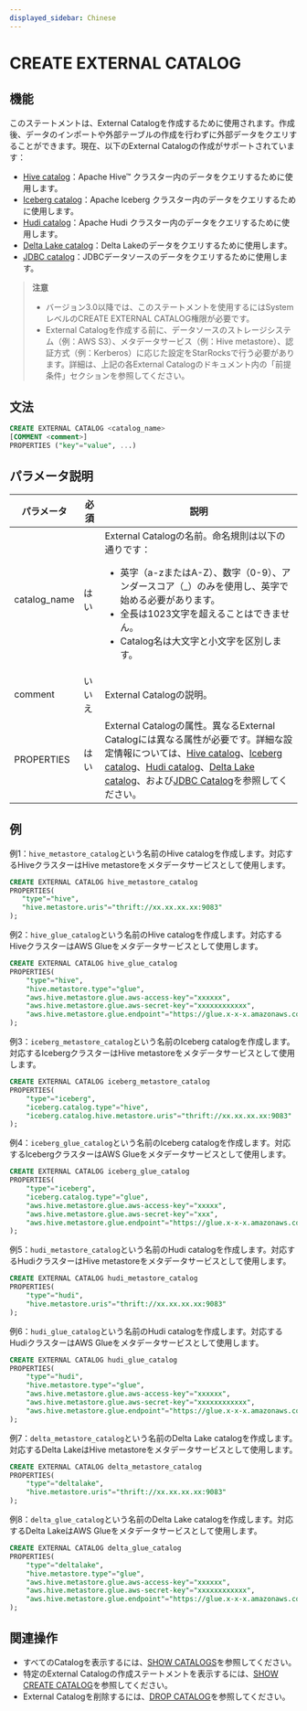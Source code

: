 ```yaml
---
displayed_sidebar: Chinese
---
```


# CREATE EXTERNAL CATALOG

## 機能

このステートメントは、External Catalogを作成するために使用されます。作成後、データのインポートや外部テーブルの作成を行わずに外部データをクエリすることができます。現在、以下のExternal Catalogの作成がサポートされています：

- [Hive catalog](../../../data_source/catalog/hive_catalog.md)：Apache Hive™ クラスター内のデータをクエリするために使用します。
- [Iceberg catalog](../../../data_source/catalog/iceberg_catalog.md)：Apache Iceberg クラスター内のデータをクエリするために使用します。
- [Hudi catalog](../../../data_source/catalog/hudi_catalog.md)：Apache Hudi クラスター内のデータをクエリするために使用します。
- [Delta Lake catalog](../../../data_source/catalog/deltalake_catalog.md)：Delta Lakeのデータをクエリするために使用します。
- [JDBC catalog](../../../data_source/catalog/jdbc_catalog.md)：JDBCデータソースのデータをクエリするために使用します。

> **注意**
>
> - バージョン3.0以降では、このステートメントを使用するにはSystemレベルのCREATE EXTERNAL CATALOG権限が必要です。
> - External Catalogを作成する前に、データソースのストレージシステム（例：AWS S3）、メタデータサービス（例：Hive metastore）、認証方式（例：Kerberos）に応じた設定をStarRocksで行う必要があります。詳細は、上記の各External Catalogのドキュメント内の「前提条件」セクションを参照してください。

## 文法

```SQL
CREATE EXTERNAL CATALOG <catalog_name>
[COMMENT <comment>]
PROPERTIES ("key"="value", ...)
```

## パラメータ説明

| パラメータ     | 必須 | 説明                                                         |
| ------------ | ---- | ------------------------------------------------------------ |
| catalog_name | はい  | External Catalogの名前。命名規則は以下の通りです：<ul><li>英字（a-zまたはA-Z）、数字（0-9）、アンダースコア（_）のみを使用し、英字で始める必要があります。</li><li>全長は1023文字を超えることはできません。</li><li>Catalog名は大文字と小文字を区別します。</li></ul> |
| comment      | いいえ | External Catalogの説明。 |
| PROPERTIES   | はい  | External Catalogの属性。異なるExternal Catalogには異なる属性が必要です。詳細な設定情報については、[Hive catalog](../../../data_source/catalog/hive_catalog.md)、[Iceberg catalog](../../../data_source/catalog/iceberg_catalog.md)、[Hudi catalog](../../../data_source/catalog/hudi_catalog.md)、[Delta Lake catalog](../../../data_source/catalog/deltalake_catalog.md)、および[JDBC Catalog](../../../data_source/catalog/jdbc_catalog.md)を参照してください。 |

## 例

例1：`hive_metastore_catalog`という名前のHive catalogを作成します。対応するHiveクラスターはHive metastoreをメタデータサービスとして使用します。

```SQL
CREATE EXTERNAL CATALOG hive_metastore_catalog
PROPERTIES(
   "type"="hive", 
   "hive.metastore.uris"="thrift://xx.xx.xx.xx:9083"
);
```

例2：`hive_glue_catalog`という名前のHive catalogを作成します。対応するHiveクラスターはAWS Glueをメタデータサービスとして使用します。

```SQL
CREATE EXTERNAL CATALOG hive_glue_catalog
PROPERTIES(
    "type"="hive", 
    "hive.metastore.type"="glue",
    "aws.hive.metastore.glue.aws-access-key"="xxxxxx",
    "aws.hive.metastore.glue.aws-secret-key"="xxxxxxxxxxxx",
    "aws.hive.metastore.glue.endpoint"="https://glue.x-x-x.amazonaws.com"
);
```

例3：`iceberg_metastore_catalog`という名前のIceberg catalogを作成します。対応するIcebergクラスターはHive metastoreをメタデータサービスとして使用します。

```SQL
CREATE EXTERNAL CATALOG iceberg_metastore_catalog
PROPERTIES(
    "type"="iceberg",
    "iceberg.catalog.type"="hive",
    "iceberg.catalog.hive.metastore.uris"="thrift://xx.xx.xx.xx:9083"
);
```

例4：`iceberg_glue_catalog`という名前のIceberg catalogを作成します。対応するIcebergクラスターはAWS Glueをメタデータサービスとして使用します。

```SQL
CREATE EXTERNAL CATALOG iceberg_glue_catalog
PROPERTIES(
    "type"="iceberg", 
    "iceberg.catalog.type"="glue",
    "aws.hive.metastore.glue.aws-access-key"="xxxxx",
    "aws.hive.metastore.glue.aws-secret-key"="xxx",
    "aws.hive.metastore.glue.endpoint"="https://glue.x-x-x.amazonaws.com"
);
```

例5：`hudi_metastore_catalog`という名前のHudi catalogを作成します。対応するHudiクラスターはHive metastoreをメタデータサービスとして使用します。

```SQL
CREATE EXTERNAL CATALOG hudi_metastore_catalog
PROPERTIES(
    "type"="hudi",
    "hive.metastore.uris"="thrift://xx.xx.xx.xx:9083"
);
```

例6：`hudi_glue_catalog`という名前のHudi catalogを作成します。対応するHudiクラスターはAWS Glueをメタデータサービスとして使用します。

```SQL
CREATE EXTERNAL CATALOG hudi_glue_catalog
PROPERTIES(
    "type"="hudi", 
    "hive.metastore.type"="glue",
    "aws.hive.metastore.glue.aws-access-key"="xxxxxx",
    "aws.hive.metastore.glue.aws-secret-key"="xxxxxxxxxxxx",
    "aws.hive.metastore.glue.endpoint"="https://glue.x-x-x.amazonaws.com"
);
```

例7：`delta_metastore_catalog`という名前のDelta Lake catalogを作成します。対応するDelta LakeはHive metastoreをメタデータサービスとして使用します。

```SQL
CREATE EXTERNAL CATALOG delta_metastore_catalog
PROPERTIES(
    "type"="deltalake",
    "hive.metastore.uris"="thrift://xx.xx.xx.xx:9083"
);
```

例8：`delta_glue_catalog`という名前のDelta Lake catalogを作成します。対応するDelta LakeはAWS Glueをメタデータサービスとして使用します。

```SQL
CREATE EXTERNAL CATALOG delta_glue_catalog
PROPERTIES(
    "type"="deltalake", 
    "hive.metastore.type"="glue",
    "aws.hive.metastore.glue.aws-access-key"="xxxxxx",
    "aws.hive.metastore.glue.aws-secret-key"="xxxxxxxxxxxx",
    "aws.hive.metastore.glue.endpoint"="https://glue.x-x-x.amazonaws.com"
);
```

## 関連操作

- すべてのCatalogを表示するには、[SHOW CATALOGS](../../../sql-reference/sql-statements/data-manipulation/SHOW_CATALOGS.md)を参照してください。
- 特定のExternal Catalogの作成ステートメントを表示するには、[SHOW CREATE CATALOG](../../../sql-reference/sql-statements/data-manipulation/SHOW_CREATE_CATALOG.md)を参照してください。
- External Catalogを削除するには、[DROP CATALOG](../../../sql-reference/sql-statements/data-definition/DROP_CATALOG.md)を参照してください。
